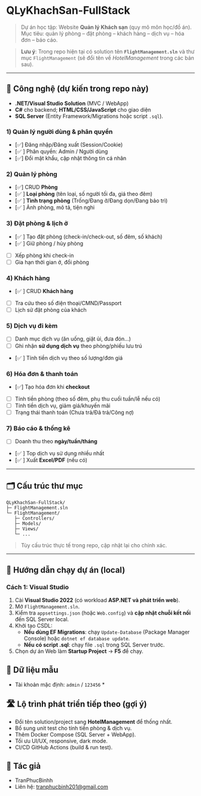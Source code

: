 # QLyKhachSan-FullStack

> Dự án học tập: Website **Quản lý Khách sạn** (quy mô môn học/đồ án).  
> Mục tiêu: quản lý phòng – đặt phòng – khách hàng – dịch vụ – hóa đơn – báo cáo.

> **Lưu ý**: Trong repo hiện tại có solution tên **`FlightManagement.sln`** và thư mục `FlightManagement` (sẽ đổi tên về *HotelManagement* trong các bản sau).

---

## 🧰 Công nghệ (dự kiến trong repo này)
- **.NET/Visual Studio Solution** (MVC / WebApp)  
- **C#** cho backend; **HTML/CSS/JavaScript** cho giao diện
- **SQL Server** (Entity Framework/Migrations hoặc script `.sql`).

### 1) Quản lý người dùng & phân quyền
- [✅] Đăng nhập/Đăng xuất (Session/Cookie)
- [✅ ] Phân quyền: Admin / Người dùng
- [✅] Đổi mật khẩu, cập nhật thông tin cá nhân

### 2) Quản lý phòng
- [✅] CRUD **Phòng**
- [✅ ] **Loại phòng** (tên loại, số người tối đa, giá theo đêm)
- [✅ ] **Tình trạng phòng** (Trống/Đang ở/Đang dọn/Đang bảo trì)
- [✅ ] Ảnh phòng, mô tả, tiện nghi

### 3) Đặt phòng & lịch ở
- [✅ ] Tạo đặt phòng (check-in/check-out, số đêm, số khách)
- [✅ ] Giữ phòng / hủy phòng
- [ ] Xếp phòng khi check-in
- [ ] Gia hạn thời gian ở, đổi phòng

### 4) Khách hàng
- [✅ ] CRUD **Khách hàng**
- [ ] Tra cứu theo số điện thoại/CMND/Passport
- [ ] Lịch sử đặt phòng của khách

### 5) Dịch vụ đi kèm
- [ ] Danh mục dịch vụ (ăn uống, giặt ủi, đưa đón…)
- [ ] Ghi nhận **sử dụng dịch vụ** theo phòng/phiếu lưu trú
- [✅ ] Tính tiền dịch vụ theo số lượng/đơn giá

### 6) Hóa đơn & thanh toán
- [✅] Tạo hóa đơn khi **checkout**
- [ ] Tính tiền phòng (theo số đêm, phụ thu cuối tuần/lễ nếu có)
- [ ] Tính tiền dịch vụ, giảm giá/khuyến mãi
- [ ] Trạng thái thanh toán (Chưa trả/Đã trả/Công nợ)

### 7) Báo cáo & thống kê
- [ ] Doanh thu theo **ngày/tuần/tháng**
- [✅ ] Top dịch vụ sử dụng nhiều nhất
- [✅ ] Xuất **Excel/PDF** (nếu có)

---

## 🗂 Cấu trúc thư mục
```
QLyKhachSan-FullStack/
├─ FlightManagement.sln              
└─ FlightManagement/                 
   ├─ Controllers/
   ├─ Models/
   ├─ Views/
   └─ ... 
```
> Tùy cấu trúc thực tế trong repo, cập nhật lại cho chính xác.

---

## 🚀 Hướng dẫn chạy dự án (local)

### Cách 1: Visual Studio
1. Cài **Visual Studio 2022** (có workload **ASP.NET và phát triển web**).
2. Mở `FlightManagement.sln`.
3. Kiểm tra `appsettings.json` (hoặc `Web.config`) và **cập nhật chuỗi kết nối** đến SQL Server local.
4. Khởi tạo CSDL:
   - **Nếu dùng EF Migrations**: chạy `Update-Database` (Package Manager Console) hoặc `dotnet ef database update`.
   - **Nếu có script .sql**: chạy file `.sql` trong SQL Server trước.
5. Chọn dự án Web làm **Startup Project** → **F5** để chạy.

## 🧪 Dữ liệu mẫu
- Tài khoản mặc định: `admin` / `123456` *


## 🛣 Lộ trình phát triển tiếp theo (gợi ý)
- Đổi tên solution/project sang **HotelManagement** để thống nhất.
- Bổ sung unit test cho tính tiền phòng & dịch vụ.
- Thêm Docker Compose (SQL Server + WebApp).
- Tối ưu UI/UX, responsive, dark mode.
- CI/CD GitHub Actions (build & run test).


## 👤 Tác giả
- TranPhucBinhh 
- Liên hệ: tranphucbinh201@gmail.com

